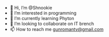 - 👋 Hi, I’m @Shnookie
- 👀 I’m interested in programming
- 🌱 I’m currently learning Phyton
- 💞️ I’m looking to collaborate on IT brench
- 📫 How to reach me gunromantv@gmail.com

<!---
Shnookie/Shnookie is a ✨ special ✨ repository because its `README.md` (this file) appears on your GitHub profile.
You can click the Preview link to take a look at your changes.
--->
